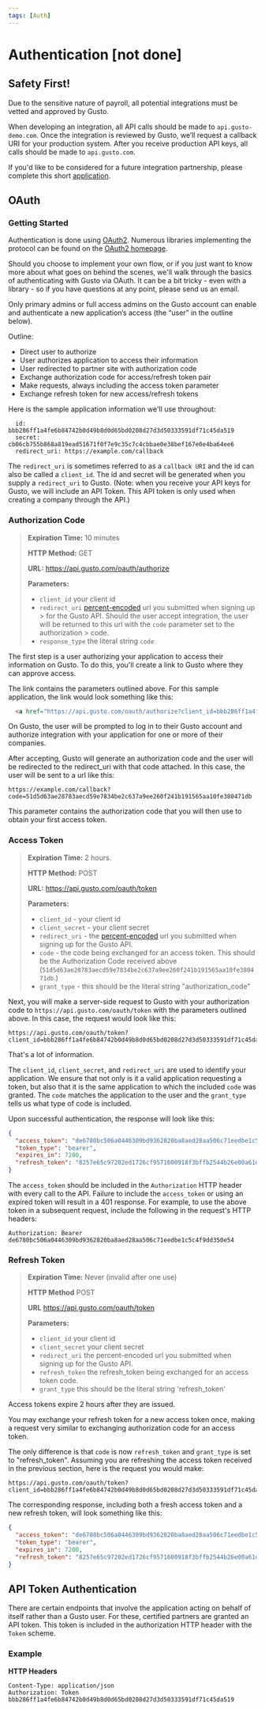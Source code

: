 ```yaml
---
tags: [Auth]
---
```


# Authentication [not done]

## Safety First!

Due to the sensitive nature of payroll, all potential integrations must be vetted and approved by Gusto.

When developing an integration, all API calls should be made to `api.gusto-demo.com`. Once the integration is reviewed by Gusto, we’ll request a callback URI for your production system. After you receive production API keys, all calls should be made to `api.gusto.com`.

If you'd like to be considered for a future integration partnership, please complete this short [application](https://forms.gle/dPj9KymfaxpT4RPH9). 

## OAuth

### Getting Started

Authentication is done using [OAuth2](http://oauth.net/2/). Numerous libraries implementing the protocol can be found on the [OAuth2 homepage](http://oauth.net/2/).

Should you choose to implement your own flow, or if you just want to know more about what goes on behind the scenes, we'll walk through the basics of authenticating with Gusto via OAuth. It can be a bit tricky - even with a library - so if you have questions at any point, please send us an email.

Only primary admins or full access admins on the Gusto account can enable and authenticate a new application’s access (the “user” in the outline below).

Outline:

-   Direct user to authorize
-   User authorizes application to access their information
-   User redirected to partner site with authorization code
-   Exchange authorization code for access/refresh token pair
-   Make requests, always including the access token parameter
-   Exchange refresh token for new access/refresh tokens

Here is the sample application information we'll use throughout:

      id:           bbb286ff1a4fe6b84742b0d49b8d0d65bd0208d27d3d50333591df71c45da519
      secret:       cb06cb755b868a819ead51671f0f7e9c35c7c4cbbae0e38bef167e0e4ba64ee6
      redirect_uri: https://example.com/callback

The `redirect_uri` is sometimes referred to as a `callback URI` and the id can also be called a `client_id`. The id and secret will be generated when you supply a `redirect_uri` to Gusto. (Note: when you receive your API keys for Gusto, we will include an API Token. This API token is only used when creating a company through the API.)

### Authorization Code

> **Expiration Time:** 10 minutes
>
> **HTTP Method:** GET
>
> **URL:** <https://api.gusto.com/oauth/authorize>
>
> **Parameters:**
>
> -   `client_id` your client id
> -   `redirect_uri` [percent-encoded](http://en.wikipedia.org/wiki/Percent-encoding/) url you submitted when signing up > for the Gusto API. Should the user accept integration, the user will be returned to this url with the `code` parameter set to the authorization > code.
> -   `response_type` the literal string `code`

The first step is a user authorizing your application to access their information on Gusto. To do this, you'll create a link to Gusto where they can approve access.

The link contains the parameters outlined above. For this sample application, the link would look something like this:

```html
  <a href="https://api.gusto.com/oauth/authorize?client_id=bbb286ff1a4fe6b84742b0d49b8d0d65bd0208d27d3d50333591df71c45da519&redirect_uri=https%3A%2F%2Fexample.com%2Fcallback&response_type=code">Authorize with Gusto</a>
```

On Gusto, the user will be prompted to log in to their Gusto account and authorize integration with your application for one or more of their companies.

After accepting, Gusto will generate an authorization code and the user will be redirected to the redirect_uri with that code attached. In this case, the user will be sent to a url like this:

    https://example.com/callback?code=51d5d63ae28783aecd59e7834be2c637a9ee260f241b191565aa10fe380471db

This parameter contains the authorization code that you will then use to obtain your first access token.

### Access Token

> **Expiration Time:** 2 hours.
>
> **HTTP Method:** POST
>
> **URL:** <https://api.gusto.com/oauth/token>
>
> **Parameters:**
>
> -   `client_id` - your client id
> -   `client_secret` - your client secret
> -   `redirect_uri` - the [percent-encoded](http://en.wikipedia.org/wiki/Percent-encoding/) url you submitted when signing up for the Gusto API.
> -   `code` - the code being exchanged for an access token. This should be the Authorization Code received above (`51d5d63ae28783aecd59e7834be2c637a9ee260f241b191565aa10fe380471db`.)
> -   `grant_type` - this should be the literal string "authorization_code"

Next, you will make a server-side request to Gusto with your authorization code to `https://api.gusto.com/oauth/token` with the parameters outlined above. In this case, the request would look like this:

    https://api.gusto.com/oauth/token?client_id=bbb286ff1a4fe6b84742b0d49b8d0d65bd0208d27d3d50333591df71c45da519&client_secret=cb06cb755b868a819ead51671f0f7e9c35c7c4cbbae0e38bef167e0e4ba64ee6&redirect_uri=https%3A%2F%2Fexample.com%2Fcallback&code=51d5d63ae28783aecd59e7834be2c637a9ee260f241b191565aa10fe380471db&grant_type=authorization_code

That's a lot of information.

The `client_id`, `client_secret`, and `redirect_uri` are used to identify your application. We ensure that not only is it a valid application requesting a token, but also that it is the same application to which the included `code` was granted. The `code` matches the application to the user and the `grant_type` tells us what type of code is included.

Upon successful authentication, the response will look like this:

```json
{
  "access_token": "de6780bc506a0446309bd9362820ba8aed28aa506c71eedbe1c5c4f9dd350e54",
  "token_type": "bearer",
  "expires_in": 7200,
  "refresh_token": "8257e65c97202ed1726cf9571600918f3bffb2544b26e00a61df9897668c33a1"
}
```

The `access_token` should be included in the `Authorization` HTTP header with every call to the API. Failure to include the `access_token` or using an expired token will result in a 401 response. For example, to use the above token in a subsequent request, include the following in the request's HTTP headers:

    Authorization: Bearer de6780bc506a0446309bd9362820ba8aed28aa506c71eedbe1c5c4f9dd350e54

### Refresh Token

> **Expiration Time:** Never (invalid after one use)
>
> **HTTP Method** POST
>
> **URL** <https://api.gusto.com/oauth/token>
>
> **Parameters:**
>
> -   `client_id` your client id
> -   `client_secret` your client secret
> -   `redirect_uri` the percent-encoded url you submitted when signing up for the Gusto API.
> -   `refresh_token` the refresh_token being exchanged for an access token code.
> -   `grant_type` this should be the literal string 'refresh_token'

Access tokens expire 2 hours after they are issued.

You may exchange your refresh token for a new access token once, making a request very similar to exchanging authorization code for an access token.

The only difference is that `code` is now `refresh_token` and `grant_type` is set to "refresh_token". Assuming you are refreshing the access token received in the previous section, here is the request you would make:

    https://api.gusto.com/oauth/token?client_id=bbb286ff1a4fe6b84742b0d49b8d0d65bd0208d27d3d50333591df71c45da519&client_secret=cb06cb755b868a819ead51671f0f7e9c35c7c4cbbae0e38bef167e0e4ba64ee6&redirect_uri=https%3A%2F%2Fexample.com%2Fcallback&refresh_token=8257e65c97202ed1726cf9571600918f3bffb2544b26e00a61df9897668c33a1&grant_type=refresh_token

The corresponding response, including both a fresh access token and a new refresh token, will look something like this:

```json
{
  "access_token": "de6780bc506a0446309bd9362820ba8aed28aa506c71eedbe1c5c4f9dd350e54",
  "token_type": "bearer",
  "expires_in": 7200,
  "refresh_token": "8257e65c97202ed1726cf9571600918f3bffb2544b26e00a61df9897668c33a1"
}
```

## API Token Authentication

There are certain endpoints that involve the application acting on behalf of
itself rather than a Gusto user. For these, certified partners are granted
an API token. This token is included in the authorization HTTP header with the
`Token` scheme.

### Example

**HTTP Headers**

    Content-Type: application/json
    Authorization: Token bbb286ff1a4fe6b84742b0d49b8d0d65bd0208d27d3d50333591df71c45da519

